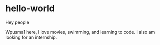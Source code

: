 # hello-world

Hey people

Wpusma1 here, I love movies, swimming, and learning to code. 
I also am looking for an internship.
